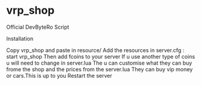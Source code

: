 # vrp_shop
Official DevByteRo Script

Installation

Copy vrp_shop and paste in resource/
Add the resources in server.cfg : start vrp_shop
Then add fcoins to your server
If u use another type of coins u will need to change in server.lua
The u can customise what they can buy frome the shop and the prices from the server.lua
They can buy vip money or cars.This is up to you
Restart the server
